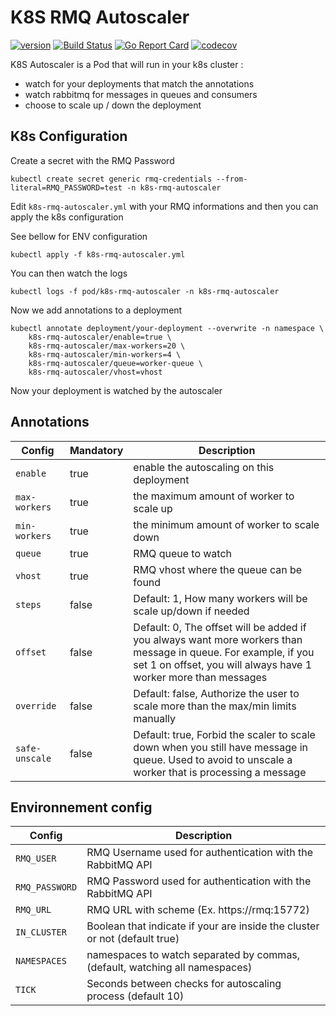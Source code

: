 # K8S RMQ Autoscaler

[![version](https://img.shields.io/badge/status-alpha-orange.svg)](https://github.com/XciD/k8s-rmq-autoscaler)
[![Build Status](https://travis-ci.org/XciD/k8s-rmq-autoscaler.svg?branch=master)](https://travis-ci.org/XciD/k8s-rmq-autoscaler)
[![Go Report Card](https://goreportcard.com/badge/github.com/XciD/k8s-rmq-autoscaler)](https://goreportcard.com/report/github.com/XciD/k8s-rmq-autoscaler)
[![codecov](https://codecov.io/gh/XciD/k8s-rmq-autoscaler/branch/master/graph/badge.svg)](https://codecov.io/gh/XciD/k8s-rmq-autoscaler)

K8S Autoscaler is a Pod that will run in your k8s cluster :
  * watch for your deployments that match the annotations
  * watch rabbitmq for messages in queues and consumers
  * choose to scale up / down the deployment

## K8s Configuration

Create a secret with the RMQ Password

```
kubectl create secret generic rmq-credentials --from-literal=RMQ_PASSWORD=test -n k8s-rmq-autoscaler
```

Edit `k8s-rmq-autoscaler.yml` with your RMQ informations and then you can apply the k8s configuration

See bellow for ENV configuration
```
kubectl apply -f k8s-rmq-autoscaler.yml
```

You can then watch the logs
```
kubectl logs -f pod/k8s-rmq-autoscaler -n k8s-rmq-autoscaler
```

Now we add annotations to a deployment
```
kubectl annotate deployment/your-deployment --overwrite -n namespace \
    k8s-rmq-autoscaler/enable=true \ 
    k8s-rmq-autoscaler/max-workers=20 \ 
    k8s-rmq-autoscaler/min-workers=4 \ 
    k8s-rmq-autoscaler/queue=worker-queue \ 
    k8s-rmq-autoscaler/vhost=vhost
```

Now your deployment is watched by the autoscaler

## Annotations

| Config             | Mandatory | Description                                                                                                                                    |
| ------------------ | ------ | -----------------------------------------------------------------------------------------------------------------------------------------------|
| `enable`           | true   | enable the autoscaling on this deployment |
| `max-workers`      | true   | the maximum amount of worker to scale up |
| `min-workers`      | true   | the minimum amount of worker to scale down |
| `queue`            | true   | RMQ queue to watch |
| `vhost`            | true   | RMQ vhost where the queue can be found |
| `steps`            | false  | Default: 1, How many workers will be scale up/down if needed |
| `offset`           | false  | Default: 0, The offset will be added if you always want more workers than message in queue. For example, if you set 1 on offset, you will always have 1 worker more than messages  |
| `override`         | false  | Default: false, Authorize the user to scale more than the max/min limits manually |
| `safe-unscale`     | false  | Default: true, Forbid the scaler to scale down when you still have message in queue. Used to avoid to unscale a worker that is processing a message|


## Environnement config

| Config                                               | Description                            |
| ---------------------------------------------------- | ---------------------------------------|
| `RMQ_USER`    | RMQ Username used for authentication with the RabbitMQ API                     |
| `RMQ_PASSWORD`| RMQ Password used for authentication with the RabbitMQ API                     |
| `RMQ_URL`     | RMQ URL with scheme (Ex. https://rmq:15772)                                    |
| `IN_CLUSTER`  | Boolean that indicate if your are inside the cluster or not (default true)     |
| `NAMESPACES`  | namespaces to watch separated by commas, (default, watching all namespaces)    |
| `TICK`        | Seconds between checks for autoscaling process (default 10)                    |